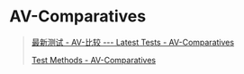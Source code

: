 # AV-Comparatives

> [最新测试 - AV-比较 --- Latest Tests - AV-Comparatives](https://www.av-comparatives.org/latest-tests/)
>
> [Test Methods - AV-Comparatives](https://www.av-comparatives.org/consumer/test-methods/)

